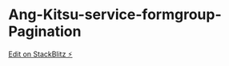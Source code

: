 # Ang-Kitsu-service-formgroup-Pagination

[Edit on StackBlitz ⚡️](https://stackblitz.com/edit/angular-ivy-oq5so8)